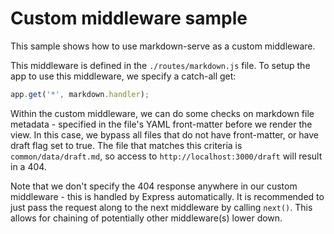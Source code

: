 # Custom middleware sample

This sample shows how to use markdown-serve as a custom middleware.

This middleware is defined in the `./routes/markdown.js` file.  To setup the app to use this middleware, we specify a catch-all get:

```js
app.get('*', markdown.handler);
```

Within the custom middleware, we can do some checks on markdown file metadata - specified in the file's YAML front-matter before we render
the view.  In this case, we bypass all files that do not have front-matter, or have draft flag set to true. The file that matches this
criteria is `common/data/draft.md`, so access to `http://localhost:3000/draft` will result in a 404.

Note that we don't specify the 404 response anywhere in our custom middleware - this is handled by Express automatically. It is recommended to just pass the request along to the next
middleware by calling `next()`.  This allows for chaining of potentially other middleware(s) lower down.
